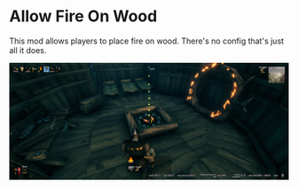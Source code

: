 # Allow Fire On Wood

This mod allows players to place fire on wood. There's no config that's just all it does.

![Screenshot](https://github.com/michalczemierowski/valheim-AllowFireOnWood/blob/master/screenshots/ss.png?raw=true "a title")